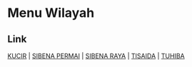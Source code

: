 # Menu Wilayah

## Link

[KUCIR](https://github.com/gigit-pemilu/pemilu-2024-92-papua-barat/tree/main/pilpres/hitung-suara/sub/92-papua-barat/sub/06-teluk-bintuni/sub/12-tuhiba/sub/2003-kucir)
 | 
[SIBENA PERMAI](https://github.com/gigit-pemilu/pemilu-2024-92-papua-barat/tree/main/pilpres/hitung-suara/sub/92-papua-barat/sub/06-teluk-bintuni/sub/12-tuhiba/sub/2005-sibena-permai)
 | 
[SIBENA RAYA](https://github.com/gigit-pemilu/pemilu-2024-92-papua-barat/tree/main/pilpres/hitung-suara/sub/92-papua-barat/sub/06-teluk-bintuni/sub/12-tuhiba/sub/2004-sibena-raya)
 | 
[TISAIDA](https://github.com/gigit-pemilu/pemilu-2024-92-papua-barat/tree/main/pilpres/hitung-suara/sub/92-papua-barat/sub/06-teluk-bintuni/sub/12-tuhiba/sub/2002-tisaida)
 | 
[TUHIBA](https://github.com/gigit-pemilu/pemilu-2024-92-papua-barat/tree/main/pilpres/hitung-suara/sub/92-papua-barat/sub/06-teluk-bintuni/sub/12-tuhiba/sub/2001-tuhiba)

